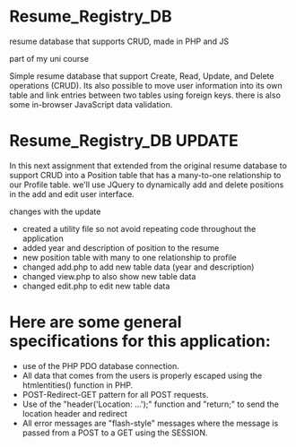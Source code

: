 # Resume_Registry_DB
resume database that supports CRUD, made in PHP and JS

part of my uni course

Simple resume database that support Create, Read, Update, and Delete operations (CRUD). 
Its also possible to move user information into its own table and link entries between two tables using foreign keys. there is also some in-browser JavaScript data validation.


# Resume_Registry_DB UPDATE

In this next assignment that extended from the original resume database to support CRUD into a Position table that has a many-to-one relationship to our Profile table.
we'll use JQuery to dynamically add and delete positions in the add and edit user interface.

changes with the update

- created a utility file so not avoid repeating code throughout the application 
- added year and description of position to the resume 
- new position table with many to one relationship to profile 
- changed add.php to add new table data (year and description)
- changed view.php to also show new table data
- changed edit.php  to edit new table data


# Here are some general specifications for this application:

   - use of the PHP PDO database connection.
   - All data that comes from the users is properly escaped using the htmlentities() function in PHP.
   - POST-Redirect-GET pattern for all POST requests.
   - Use of the "header('Location: ...');" function and "return;" to send the location header and redirect
   - All error messages are "flash-style" messages where the message is passed from a POST to a GET using the SESSION.
